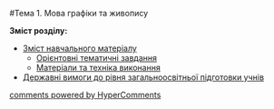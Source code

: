 <div id="hypercomments_widget" class="js-hypercomments-widget invisible"></div>

#Тема 1.  Мова графіки та живопису

**Зміст розділу:**
*	[Зміст навчального матеріалу](zmist_navchalnoho_materialu1.md)
	*	[Орієнтовні тематичні завдання](oriientovny_tematychni_zavdannya1.md)
	*	[Матеріали та техніка виконання](materialy_ta_tekhnika_vykonannya1.md)
*	[Державні вимоги до рівня загальноосвітньої підготовки учнів](derzhavni_vymohy_do_rivnya_zahalnoosvitnoi_pidhotovky_uchnyv1.md)

<div class="js-hypercomments-container">
    <a href="http://hypercomments.com" class="hc-link" title="comments widget">comments powered by HyperComments</a>
</div>